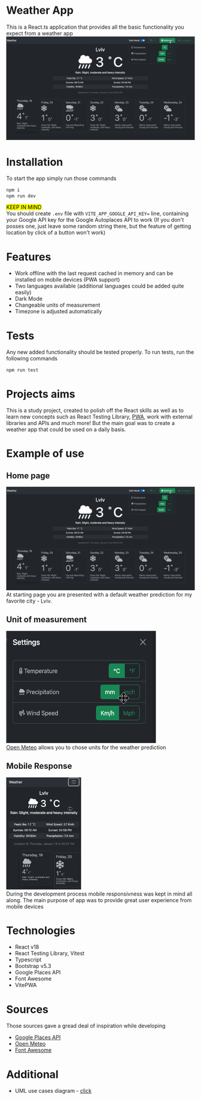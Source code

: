 # Weather App

This is a React.ts application that provides all the basic functionality you expect from a weather app
![Home page](./readme/desktop.png)

# Installation

To start the app simply run those commands

```
npm i
npm run dev
```

<mark>KEEP IN MIND</mark> </br>
You should create `.env` file with `VITE_APP_GOOGLE_API_KEY=` line, containing your Google API key for the Google Autoplaces API to work
(If you don't posses one, just leave some random string there, but the feature of getting location by click of a button won't work)

# Features

- Work offline with the last request cached in memory and can be installed on mobile devices (PWA support)
- Two languages available (additional languages could be added quite easily)
- Dark Mode
- Changeable units of measurement
- Timezone is adjusted automatically

# Tests

Any new added functionality should be tested properly. To run tests, run the following commands

```
npm run test
```

# Projects aims

This is a study project, created to polish off the React skills as well as to learn new concepts such as React Testing Library, [PWA](https://web.dev/what-are-pwas/#capable "Progressive Web App, that can run natively on mobile devices"), work with external libraries and APIs and much more! But the main goal was to create a weather app that could be used on a daily basis.

# Example of use

## Home page

![Home page](./readme/desktop.png)
At starting page you are presented with a default weather prediction for my favorite city - Lviv.

## Unit of measurement
<img src="./readme/settings.png" alt="seetings mobile view" width="400" height='300'/> </br>
[Open Meteo](open-meteo.com) allows you to chose units for the weather prediction

## Mobile Response

<img src="./readme/mobile.png" alt="mobile view" width="200" height='300'/> </br>
During the development process mobile responsivness was kept in mind all along. The main purpose of app was to provide great user experience from mobile devices

# Technologies

- React v18
- React Testing Library, Vitest
- Typescript
- Bootstrap v5.3
- Google Places API
- Font Awesome
- VitePWA

# Sources

Those sources gave a gread deal of inspiration while developing

- [Google Places API](https://developers.google.com/maps/documentation/places/web-service/overview)
- [Open Meteo](https://open-meteo.com)
- [Font Awesome](https://fontawesome.com)

# Additional 
- UML use cases diagram - [click](https://firebasestorage.googleapis.com/v0/b/auth-production-a2c5b.appspot.com/o/files%2F8vQ5j7930jXuJNhoBmFhsDVF6O83%2FBlank%20diagram.pdf?alt=media&token=9501f17c-e390-4221-9f39-030d9a6da9e8)